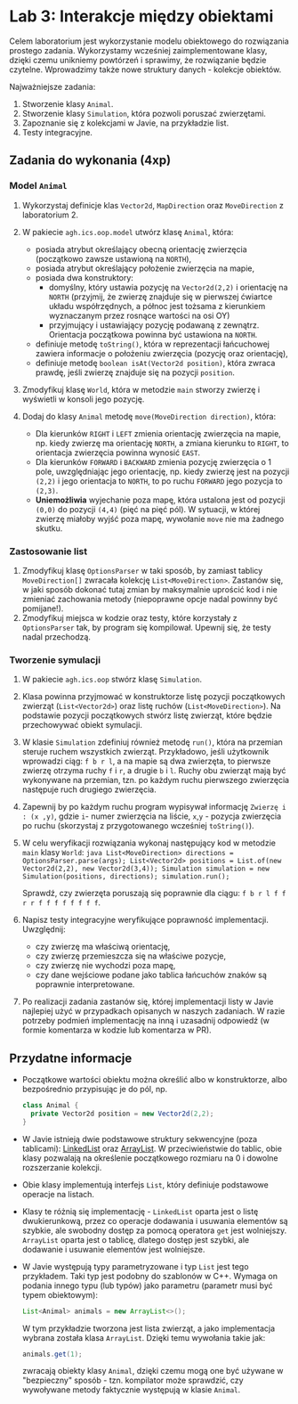 # Lab 3: Interakcje między obiektami

Celem laboratorium jest wykorzystanie modelu obiektowego do rozwiązania prostego zadania. Wykorzystamy wcześniej zaimplementowane klasy, dzięki czemu unikniemy powtórzeń i sprawimy, że rozwiązanie będzie czytelne. Wprowadzimy także nowe struktury danych - kolekcje obiektów.

Najważniejsze zadania:

1. Stworzenie klasy `Animal`.
2. Stworzenie klasy `Simulation`, która pozwoli poruszać zwierzętami.
3. Zapoznanie się z kolekcjami w Javie, na przykładzie list.
4. Testy integracyjne.

## Zadania do wykonania (4xp)

### Model `Animal`


1. Wykorzystaj definicje klas `Vector2d`, `MapDirection` oraz `MoveDirection` z laboratorium 2.
2. W pakiecie `agh.ics.oop.model` utwórz klasę `Animal`, która:
   * posiada atrybut określający obecną orientację zwierzęcia (początkowo zawsze ustawioną na `NORTH`),
   * posiada atrybut określający położenie zwierzęcia na mapie,
   * posiada dwa konstruktory:
     * domyślny, który ustawia pozycję na `Vector2d(2,2)` i orientację na `NORTH` (przyjmij, że zwierzę znajduje się w pierwszej ćwiartce układu współrzędnych, a północ jest tożsama z kierunkiem wyznaczanym przez rosnące wartości na osi OY)
     * przyjmujący i ustawiający pozycję podawaną z zewnątrz. Orientacja początkowa powinna być ustawiona na `NORTH`.
   * definiuje metodę `toString()`, która w reprezentacji łańcuchowej zawiera informacje o położeniu zwierzęcia (pozycję
     oraz orientację),
   * definiuje metodę `boolean isAt(Vector2d position)`, która zwraca prawdę, jeśli zwierzę znajduje się na pozycji `position`.
3. Zmodyfikuj klasę `World`, która w metodzie `main` stworzy zwierzę i wyświetli w konsoli jego pozycję.
4. Dodaj do klasy `Animal` metodę `move(MoveDirection direction)`, która:

      * Dla kierunków `RIGHT` i `LEFT` zmienia orientację zwierzęcia na mapie, np. kiedy zwierzę ma orientację `NORTH`, a
        zmiana kierunku to `RIGHT`, to orientacja zwierzęcia powinna wynosić `EAST`.
      * Dla kierunków `FORWARD` i `BACKWARD` zmienia pozycję zwierzęcia o 1 pole, uwzględniając jego orientację, np. kiedy zwierzę
        jest na pozycji `(2,2)` i jego orientacja to `NORTH`, to po ruchu `FORWARD` jego pozycja to `(2,3)`.
      * **Uniemożliwia** wyjechanie poza mapę, która ustalona jest od pozycji `(0,0)` do pozycji `(4,4)` (pięć na pięć pól). W
        sytuacji, w której zwierzę miałoby wyjść poza mapę, wywołanie `move` nie ma żadnego skutku.

### Zastosowanie list

1. Zmodyfikuj klasę `OptionsParser` w taki sposób, by zamiast tablicy `MoveDirection[]` zwracała kolekcję `List<MoveDirection>`. Zastanów się, w jaki sposób dokonać tutaj zmian by maksymalnie uprościć kod i nie zmieniać zachowania metody (niepoprawne opcje nadal powinny być pomijane!).
2. Zmodyfikuj miejsca w kodzie oraz testy, które korzystały z `OptionsParser` tak, by program się kompilował. Upewnij się, że testy nadal przechodzą. 

###  Tworzenie symulacji


1. W pakiecie `agh.ics.oop` stwórz klasę `Simulation`. 

2. Klasa powinna przyjmować w konstruktorze listę pozycji początkowych zwierząt (`List<Vector2d>`) oraz listę ruchów (`List<MoveDirection>`). Na podstawie pozycji początkowych stwórz listę zwierząt, które będzie przechowywać obiekt symulacji.

3. W klasie `Simulation` zdefiniuj również metodę `run()`, która na przemian steruje ruchem wszystkich zwierząt. Przykładowo, jeśli użytkownik wprowadzi ciąg: `f b r l`, a na mapie są dwa zwierzęta, to pierwsze zwierzę otrzyma ruchy `f` i `r`, a drugie `b` i `l`. Ruchy obu zwierząt mają być wykonywane na przemian, tzn. po każdym ruchu pierwszego zwierzęcia następuje ruch drugiego zwierzęcia.

4. Zapewnij by po każdym ruchu program wypisywał informację `Zwierzę i : (x ,y)`, gdzie `i`- numer zwierzęcia na liście, `x`,`y` - pozycja zwierzęcia po ruchu (skorzystaj z przygotowanego wcześniej `toString()`).

5. W celu weryfikacji rozwiązania wykonaj następujący kod w metodzie `main` klasy `World`:
       ```java
       List<MoveDirection> directions = OptionsParser.parse(args);
       List<Vector2d> positions = List.of(new Vector2d(2,2), new Vector2d(3,4));
       Simulation simulation = new Simulation(positions, directions);
       simulation.run();
       ```

    Sprawdź, czy zwierzęta poruszają się poprawnie dla ciągu: `f b r l f f r r f f f f f f f f`.

6. Napisz testy integracyjne weryfikujące poprawność implementacji. Uwzględnij:
    * czy zwierzę ma właściwą orientację, 
    * czy zwierzę przemieszcza się na właściwe pozycje,
    * czy zwierzę nie wychodzi poza mapę,
    * czy dane wejściowe podane jako tablica łańcuchów znaków są poprawnie interpretowane. 

7. Po realizacji zadania zastanów się, której implementacji listy w Javie najlepiej użyć w przypadkach opisanych w naszych zadaniach. W razie potrzeby podmień implementację na inną i uzasadnij odpowiedź (w formie komentarza w kodzie lub komentarza w PR).

    

## Przydatne informacje

* Początkowe wartości obiektu można określić albo w konstruktorze, albo bezpośrednio przypisując je do pól, np.

  ```java
  class Animal {
    private Vector2d position = new Vector2d(2,2);
  }
  ```
* W Javie istnieją dwie podstawowe struktury sekwencyjne (poza tablicami): [LinkedList](https://docs.oracle.com/en/java/javase/17/docs/api/java.base/java/util/LinkedList.html) oraz [ArrayList](https://docs.oracle.com/en/java/javase/17/docs/api/java.base/java/util/ArrayList.html). W przeciwieństwie do tablic, obie klasy pozwalają na określenie początkowego rozmiaru na 0 i dowolne rozszerzanie kolekcji. 
* Obie klasy implementują interfejs `List`, który definiuje podstawowe operacje na listach.
* Klasy te różnią się implementację - `LinkedList` oparta jest o listę dwukierunkową, przez co operacje dodawania i usuwania elementów są szybkie, ale swobodny dostęp za pomocą operatora `get` jest wolniejszy. `ArrayList` oparta jest o tablicę, dlatego dostęp jest szybki, ale dodawanie i usuwanie elementów jest wolniejsze.
* W Javie występują typy parametryzowane i typ `List` jest tego przykładem. Taki typ jest podobny do szablonów w C++. Wymaga on podania innego typu (lub typów) jako parametru (parametr musi być typem obiektowym):
    ```java
    List<Animal> animals = new ArrayList<>();
    ```
  W tym przykładzie tworzona jest lista zwierząt, a jako implementacja wybrana została klasa `ArrayList`. Dzięki temu
  wywołania takie jak:
    ```java
    animals.get(1);
    ```
  zwracają obiekty klasy `Animal`, dzięki czemu mogą one być używane w "bezpieczny" sposób - tzn. kompilator może sprawdzić,
  czy wywoływane metody faktycznie występują w klasie `Animal`.